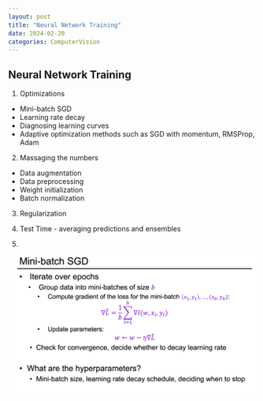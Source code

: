 ```yaml
---
layout: post
title: "Neural Network Training"
date: 2024-02-20
categories: ComputerVision
---
```


## Neural Network Training

1. Optimizations
- Mini-batch SGD
- Learning rate decay
- Diagnosing learning curves
- Adaptive optimization methods such as SGD with momentum, RMSProp, Adam



2. Massaging the numbers
- Data augmentation
- Data preprocessing
- Weight initialization
- Batch normalization

3. Regularization
4. Test Time - averaging predictions and ensembles

5. 
![](/images/2024-02-20.2/01.png)


